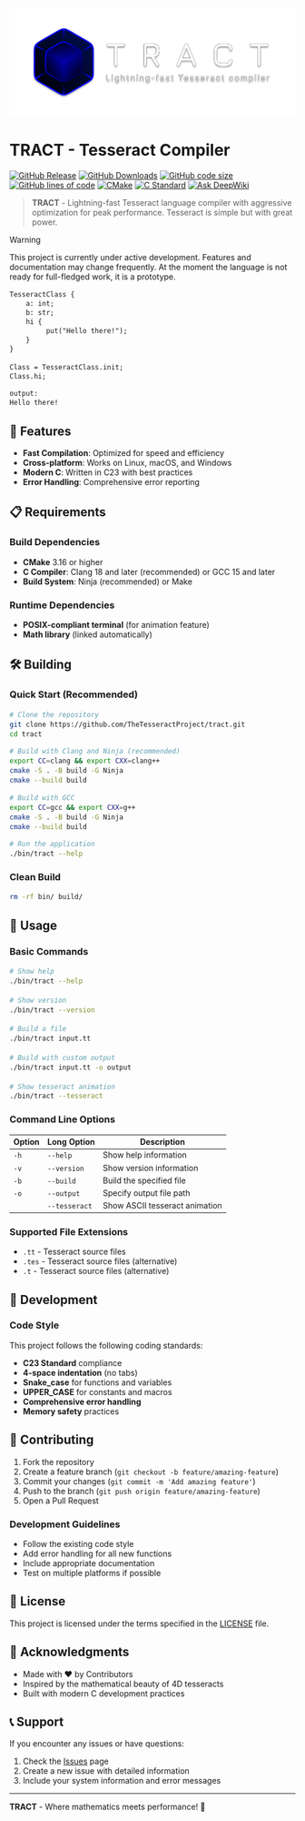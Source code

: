 ![logo](logo.png)
# TRACT - Tesseract Compiler

[![GitHub Release](https://img.shields.io/github/v/release/TheTesseractProject/tract?style=plastic)](https://github.com/TheTesseractProject/tract/releases)
[![GitHub Downloads](https://img.shields.io/github/downloads/TheTesseractProject/tract/total?style=plastic)](https://github.com/TheTesseractProject/tract/releases)
[![GitHub code size](https://img.shields.io/github/languages/code-size/TheTesseractProject/tract?style=plastic)](https://github.com/TheTesseractProject/tract)
[![GitHub lines of code](https://tokei.rs/b1/github/TheTesseractProject/tract)](https://github.com/TheTesseractProject/tract)
[![CMake](https://img.shields.io/badge/CMake-3.16+-blue.svg?style=plastic)](https://cmake.org/)
[![C Standard](https://img.shields.io/badge/C-23-blue.svg?style=plastic)](https://en.wikipedia.org/wiki/C23_(C_standard_revision))
[![Ask DeepWiki](https://deepwiki.com/badge.svg)](https://deepwiki.com/TheTesseractProject/tract)

> **TRACT** - Lightning-fast Tesseract language compiler with aggressive optimization for peak performance. Tesseract is simple but with great power.

> [!WARNING]
> This project is currently under active development. Features and documentation may change frequently. At the moment the language is not ready for full-fledged work, it is a prototype.

```tesseract
TesseractClass {
    a: int;
    b: str;
    hi {
         put("Hello there!");
    }
}

Class = TesseractClass.init;
Class.hi;
```

```txt
output:
Hello there!
```


## 🚀 Features

- **Fast Compilation**: Optimized for speed and efficiency
- **Cross-platform**: Works on Linux, macOS, and Windows
- **Modern C**: Written in C23 with best practices
- **Error Handling**: Comprehensive error reporting

## 📋 Requirements

### Build Dependencies
- **CMake** 3.16 or higher
- **C Compiler**: Clang 18 and later (recommended) or GCC 15 and later
- **Build System**: Ninja (recommended) or Make

### Runtime Dependencies
- **POSIX-compliant terminal** (for animation feature)
- **Math library** (linked automatically)

## 🛠️ Building

### Quick Start (Recommended)
```bash
# Clone the repository
git clone https://github.com/TheTesseractProject/tract.git
cd tract
```

```bash
# Build with Clang and Ninja (recommended)
export CC=clang && export CXX=clang++
cmake -S . -B build -G Ninja
cmake --build build
```

```bash
# Build with GCC
export CC=gcc && export CXX=g++
cmake -S . -B build -G Ninja
cmake --build build
```

```bash
# Run the application
./bin/tract --help
```

### Clean Build
```bash
rm -rf bin/ build/
```

## 🎯 Usage

### Basic Commands

```bash
# Show help
./bin/tract --help

# Show version
./bin/tract --version

# Build a file
./bin/tract input.tt

# Build with custom output
./bin/tract input.tt -o output

# Show tesseract animation
./bin/tract --tesseract
```

### Command Line Options

| Option | Long Option | Description |
|--------|-------------|-------------|
| `-h` | `--help` | Show help information |
| `-v` | `--version` | Show version information |
| `-b` | `--build` | Build the specified file |
| `-o` | `--output` | Specify output file path |
| | `--tesseract` | Show ASCII tesseract animation |

### Supported File Extensions

- `.tt` - Tesseract source files
- `.tes` - Tesseract source files (alternative)
- `.t` - Tesseract source files (alternative)

## 🧪 Development

### Code Style

This project follows the following coding standards:
- **C23 Standard** compliance
- **4-space indentation** (no tabs)
- **Snake_case** for functions and variables
- **UPPER_CASE** for constants and macros
- **Comprehensive error handling**
- **Memory safety** practices

## 🤝 Contributing

1. Fork the repository
2. Create a feature branch (`git checkout -b feature/amazing-feature`)
3. Commit your changes (`git commit -m 'Add amazing feature'`)
4. Push to the branch (`git push origin feature/amazing-feature`)
5. Open a Pull Request

### Development Guidelines

- Follow the existing code style
- Add error handling for all new functions
- Include appropriate documentation
- Test on multiple platforms if possible

## 📄 License

This project is licensed under the terms specified in the [LICENSE](LICENSE) file.

## 🙏 Acknowledgments

- Made with ❤️ by Contributors
- Inspired by the mathematical beauty of 4D tesseracts
- Built with modern C development practices

## 📞 Support

If you encounter any issues or have questions:

1. Check the [Issues](https://github.com/TheTesseractProject/tract/issues) page
2. Create a new issue with detailed information
3. Include your system information and error messages

---

**TRACT** - Where mathematics meets performance! 🚀 
